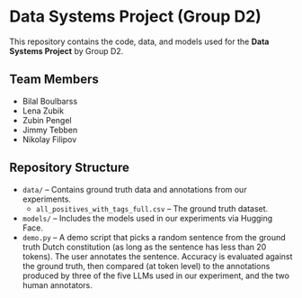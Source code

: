 # Data Systems Project (Group D2)

This repository contains the code, data, and models used for the **Data Systems Project** by Group D2.

## Team Members
- Bilal Boulbarss  
- Lena Zubik  
- Zubin Pengel  
- Jimmy Tebben  
- Nikolay Filipov  

## Repository Structure
- `data/` – Contains ground truth data and annotations from our experiments.  
  - `all_positives_with_tags_full.csv` – The ground truth dataset.  
- `models/` – Includes the models used in our experiments via Hugging Face.  
- `demo.py` – A demo script that picks a random sentence from the ground truth Dutch constitution (as long as the sentence has less than 20 tokens). The user annotates the sentence. Accuracy is evaluated against the ground truth, then compared (at token level) to the annotations produced by three of the five LLMs used in our experiment, and the two human annotators. 
